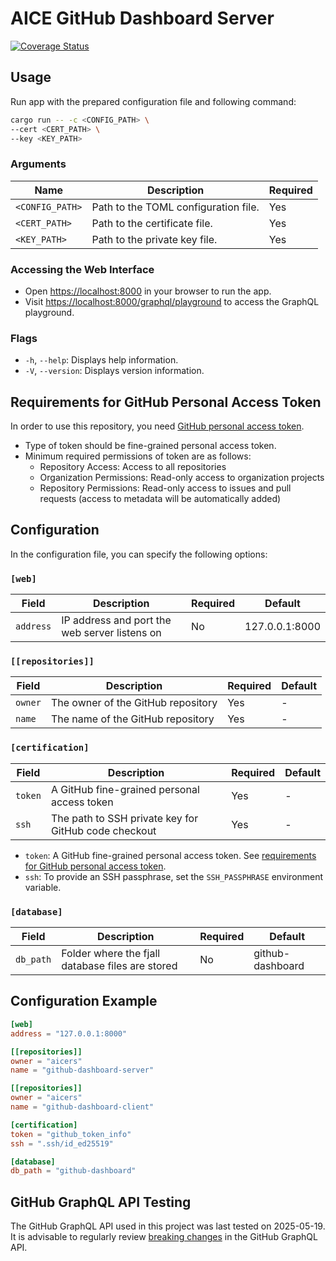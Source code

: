# AICE GitHub Dashboard Server

[![Coverage Status](https://codecov.io/gh/aicers/github-dashboard-server/branch/main/graphs/badge.svg)](https://codecov.io/gh/aicers/github-dashboard-server)

## Usage

Run app with the prepared configuration file and following command:

```sh
cargo run -- -c <CONFIG_PATH> \
--cert <CERT_PATH> \
--key <KEY_PATH>
```

### Arguments

| Name            | Description                          | Required |
| --------------- | ------------------------------------ | -------- |
| `<CONFIG_PATH>` | Path to the TOML configuration file. | Yes      |
| `<CERT_PATH>`   | Path to the certificate file.        | Yes      |
| `<KEY_PATH>`    | Path to the private key file.        | Yes      |

### Accessing the Web Interface

- Open <https://localhost:8000> in your browser to run the app.
- Visit <https://localhost:8000/graphql/playground> to access the GraphQL playground.

### Flags

- `-h`, `--help`: Displays help information.
- `-V`, `--version`: Displays version information.

## Requirements for GitHub Personal Access Token

In order to use this repository, you need [GitHub personal access
token](https://docs.github.com/en/authentication/keeping-your-account-and-data-secure/managing-your-personal-access-tokens#creating-a-token).

- Type of token should be fine-grained personal access token.
- Minimum required permissions of token are as follows:
  - Repository Access: Access to all repositories
  - Organization Permissions: Read-only access to organization projects
  - Repository Permissions: Read-only access to issues and pull requests (access
    to metadata will be automatically added)

## Configuration

In the configuration file, you can specify the following options:

### `[web]`

<!-- markdownlint-disable MD013 -->

| Field     | Description                                   | Required | Default        |
| --------- | --------------------------------------------- | -------- | -------------- |
| `address` | IP address and port the web server listens on | No       | 127.0.0.1:8000 |

<!-- markdownlint-enable MD013-->

### `[[repositories]]`

| Field   | Description                        | Required | Default |
| ------- | ---------------------------------- | -------- | ------- |
| `owner` | The owner of the GitHub repository | Yes      | -       |
| `name`  | The name of the GitHub repository  | Yes      | -       |

### `[certification]`

<!-- markdownlint-disable MD013 -->

| Field   | Description                                          | Required | Default |
| ------- | ---------------------------------------------------- | -------- | ------- |
| `token` | A GitHub fine-grained personal access token          | Yes      | -       |
| `ssh`   | The path to SSH private key for GitHub code checkout | Yes      | -       |

<!-- markdownlint-enable MD013-->

- `token`: A GitHub fine-grained personal access token. See
  [requirements for GitHub personal access token](#requirements-for-github-personal-access-token).
- `ssh`: To provide an SSH passphrase, set the `SSH_PASSPHRASE` environment variable.

### `[database]`

<!-- markdownlint-disable MD013 -->

| Field     | Description                                     | Required | Default          |
| --------- | ----------------------------------------------- | -------- | ---------------- |
| `db_path` | Folder where the fjall database files are stored | No       | github-dashboard |

<!-- markdownlint-enable MD013-->

## Configuration Example

```toml
[web]
address = "127.0.0.1:8000"

[[repositories]]
owner = "aicers"
name = "github-dashboard-server"

[[repositories]]
owner = "aicers"
name = "github-dashboard-client"

[certification]
token = "github_token_info"
ssh = ".ssh/id_ed25519"

[database]
db_path = "github-dashboard"
```

## GitHub GraphQL API Testing

The GitHub GraphQL API used in this project was last tested on 2025-05-19. It is
advisable to regularly review [breaking changes](https://docs.github.com/en/graphql/overview/breaking-changes)
in the GitHub GraphQL API.
